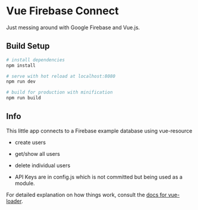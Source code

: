 # Vue Firebase Connect

Just messing around with Google Firebase and Vue.js.

## Build Setup

``` bash
# install dependencies
npm install

# serve with hot reload at localhost:8080
npm run dev

# build for production with minification
npm run build
```

## Info

This little app connects to a Firebase example database using vue-resource
* create users
* get/show all users
* delete individual users

* API Keys are in config.js which is not committed but being used as a module.

For detailed explanation on how things work, consult the [docs for vue-loader](http://vuejs.github.io/vue-loader).
